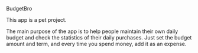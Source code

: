BudgetBro

This app is a pet project.

The main purpose of the app is to help people maintain their own daily budget and check the statistics of their daily purchases. Just set the budget amount and term, and every time you spend money, add it as an expense.